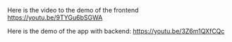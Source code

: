 Here is the video to the demo of the frontend
https://youtu.be/9TYGu6bSGWA

Here is the demo of the app with backend:
https://youtu.be/3Z6m1QXfCQc

